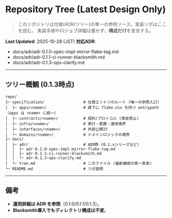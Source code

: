 # Repository Tree (Latest Design Only)

> このリポジトリは仕様(ADR/ツリー)の単一の参照ソース。実装リポはここを読む。
> 実装手順やCIジョブ詳細は書かず、**構成だけ**を宣言する。

**Last Updated**: 2025-10-28 (JST)
**対応ADR**:
- docs/adr/adr-0.1.0-spec-impl-mirror-flake-tag.md
- docs/adr/adr-0.1.1-ci-runner-blacksmith.md
- docs/adr/adr-0.1.3-ops-clarify.md

---

## ツリー概観 (0.1.3時点)

```text
repo/
├─ specification/                 # 仕様エントリのルート (唯一の参照入口)
│  ├─ apps/<name>/                # 直下に flake.nix を持つ entrypath（apps は <name> に統一）
│  ├─ contracts/<name>/           # 契約/プロトコル (実装禁止)
│  ├─ infra/<name>/               # 実行・配置・運用境界
│  ├─ interfaces/<name>/          # 外部公開IF
│  └─ domains/<name>/             # ドメインロジックの境界
├─ docs/
│  ├─ adr/                        # ADR群 (0.1.xシリーズなど)
│  │  ├─ adr-0.1.0-spec-impl-mirror-flake-tag.md
│  │  ├─ adr-0.1.1-ci-runner-blacksmith.md
│  │  └─ adr-0.1.3-ops-clarify.md
│  └─ tree.md                     # このファイル (最新構成の単一真実)
└─ README.md                      # リポ説明
```

---

## 備考
- **運用詳細は ADR を参照**（0.1.0/0.1.1/0.1.3）。
- **Blacksmith導入でもディレクトリ構成は不変**。
